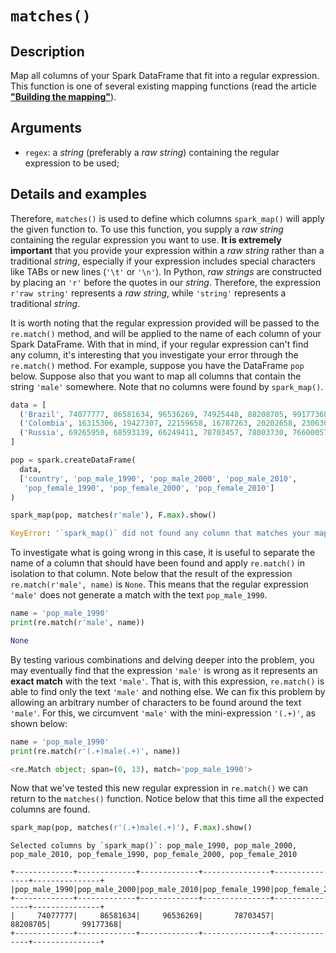 # `matches()`

## Description

Map all columns of your Spark DataFrame that fit into a regular expression. This function is one of several existing mapping functions (read the article [**"Building the mapping"**](https://github.com/pedropark99/spark_map/blob/main/doc/english/articles/building-mapping.md)).

## Arguments

- `regex`: a *string* (preferably a *raw string*) containing the regular expression to be used;

## Details and examples

Therefore, `matches()` is used to define which columns `spark_map()` will apply the given function to. To use this function, you supply a *raw string* containing the regular expression you want to use. **It is extremely important** that you provide your expression within a *raw string* rather than a traditional *string*, especially if your expression includes special characters like TABs or new lines (`'\t'` or `'\n'`). In Python, *raw strings* are constructed by placing an `'r'` before the quotes in our *string*. Therefore, the expression `r'raw string'` represents a *raw string*, while `'string'` represents a traditional *string*.

It is worth noting that the regular expression provided will be passed to the `re.match()` method, and will be applied to the name of each column of your Spark DataFrame. With that in mind, if your regular expression can't find any column, it's interesting that you investigate your error through the `re.match()` method. For example, suppose you have the DataFrame `pop` below. Suppose also that you want to map all columns that contain the string `'male'` somewhere. Note that no columns were found by `spark_map()`.

```python
data = [
  ('Brazil', 74077777, 86581634, 96536269, 74925448, 88208705, 99177368),
  ('Colombia', 16315306, 19427307, 22159658, 16787263, 20202658, 23063041),
  ('Russia', 69265950, 68593139, 66249411, 78703457, 78003730, 76600057)
]

pop = spark.createDataFrame(
  data,
  ['country', 'pop_male_1990', 'pop_male_2000', 'pop_male_2010',
   'pop_female_1990', 'pop_female_2000', 'pop_female_2010']
)

spark_map(pop, matches(r'male'), F.max).show()
```
```python
KeyError: '`spark_map()` did not found any column that matches your mapping!'
```

To investigate what is going wrong in this case, it is useful to separate the name of a column that should have been found and apply `re.match()` in isolation to that column. Note below that the result of the expression `re.match(r'male', name)` is `None`. This means that the regular expression `'male'` does not generate a match with the text `pop_male_1990`.

```python
name = 'pop_male_1990'
print(re.match(r'male', name))
```
```python
None
```


By testing various combinations and delving deeper into the problem, you may eventually find that the expression `'male'` is wrong as it represents an **exact match** with the text `'male'`. That is, with this expression, `re.match()` is able to find only the text `'male'` and nothing else. We can fix this problem by allowing an arbitrary number of characters to be found around the text `'male'`. For this, we circumvent `'male'` with the mini-expression `'(.+)'`, as shown below:


```python
name = 'pop_male_1990'
print(re.match(r'(.+)male(.+)', name))
```
```python
<re.Match object; span=(0, 13), match='pop_male_1990'>
```

Now that we've tested this new regular expression in `re.match()` we can return to the `matches()` function. Notice below that this time all the expected columns are found.


```python
spark_map(pop, matches(r'(.+)male(.+)'), F.max).show()
```

```
Selected columns by `spark_map()`: pop_male_1990, pop_male_2000, pop_male_2010, pop_female_1990, pop_female_2000, pop_female_2010

+-------------+-------------+-------------+---------------+---------------+---------------+
|pop_male_1990|pop_male_2000|pop_male_2010|pop_female_1990|pop_female_2000|pop_female_2010|
+-------------+-------------+-------------+---------------+---------------+---------------+
|     74077777|     86581634|     96536269|       78703457|       88208705|       99177368|
+-------------+-------------+-------------+---------------+---------------+---------------+
```